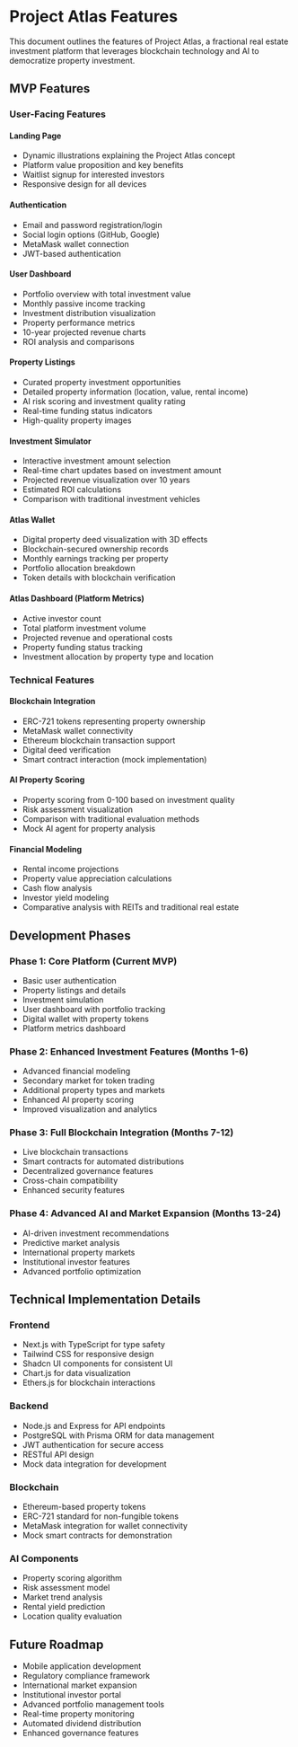 # Project Atlas Features

This document outlines the features of Project Atlas, a fractional real estate investment platform that leverages blockchain technology and AI to democratize property investment.

## MVP Features

### User-Facing Features

#### Landing Page
- Dynamic illustrations explaining the Project Atlas concept
- Platform value proposition and key benefits
- Waitlist signup for interested investors
- Responsive design for all devices

#### Authentication
- Email and password registration/login
- Social login options (GitHub, Google)
- MetaMask wallet connection
- JWT-based authentication

#### User Dashboard
- Portfolio overview with total investment value
- Monthly passive income tracking
- Investment distribution visualization
- Property performance metrics
- 10-year projected revenue charts
- ROI analysis and comparisons

#### Property Listings
- Curated property investment opportunities
- Detailed property information (location, value, rental income)
- AI risk scoring and investment quality rating
- Real-time funding status indicators
- High-quality property images

#### Investment Simulator
- Interactive investment amount selection
- Real-time chart updates based on investment amount
- Projected revenue visualization over 10 years
- Estimated ROI calculations
- Comparison with traditional investment vehicles

#### Atlas Wallet
- Digital property deed visualization with 3D effects
- Blockchain-secured ownership records
- Monthly earnings tracking per property
- Portfolio allocation breakdown
- Token details with blockchain verification

#### Atlas Dashboard (Platform Metrics)
- Active investor count
- Total platform investment volume
- Projected revenue and operational costs
- Property funding status tracking
- Investment allocation by property type and location

### Technical Features

#### Blockchain Integration
- ERC-721 tokens representing property ownership
- MetaMask wallet connectivity
- Ethereum blockchain transaction support
- Digital deed verification
- Smart contract interaction (mock implementation)

#### AI Property Scoring
- Property scoring from 0-100 based on investment quality
- Risk assessment visualization
- Comparison with traditional evaluation methods
- Mock AI agent for property analysis

#### Financial Modeling
- Rental income projections
- Property value appreciation calculations
- Cash flow analysis
- Investor yield modeling
- Comparative analysis with REITs and traditional real estate

## Development Phases

### Phase 1: Core Platform (Current MVP)
- Basic user authentication
- Property listings and details
- Investment simulation
- User dashboard with portfolio tracking
- Digital wallet with property tokens
- Platform metrics dashboard

### Phase 2: Enhanced Investment Features (Months 1-6)
- Advanced financial modeling
- Secondary market for token trading
- Additional property types and markets
- Enhanced AI property scoring
- Improved visualization and analytics

### Phase 3: Full Blockchain Integration (Months 7-12)
- Live blockchain transactions
- Smart contracts for automated distributions
- Decentralized governance features
- Cross-chain compatibility
- Enhanced security features

### Phase 4: Advanced AI and Market Expansion (Months 13-24)
- AI-driven investment recommendations
- Predictive market analysis
- International property markets
- Institutional investor features
- Advanced portfolio optimization

## Technical Implementation Details

### Frontend
- Next.js with TypeScript for type safety
- Tailwind CSS for responsive design
- Shadcn UI components for consistent UI
- Chart.js for data visualization
- Ethers.js for blockchain interactions

### Backend
- Node.js and Express for API endpoints
- PostgreSQL with Prisma ORM for data management
- JWT authentication for secure access
- RESTful API design
- Mock data integration for development

### Blockchain
- Ethereum-based property tokens
- ERC-721 standard for non-fungible tokens
- MetaMask integration for wallet connectivity
- Mock smart contracts for demonstration

### AI Components
- Property scoring algorithm
- Risk assessment model
- Market trend analysis
- Rental yield prediction
- Location quality evaluation

## Future Roadmap

- Mobile application development
- Regulatory compliance framework
- International market expansion
- Institutional investor portal
- Advanced portfolio management tools
- Real-time property monitoring
- Automated dividend distribution
- Enhanced governance features
